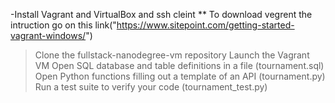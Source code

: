-Install Vagrant and VirtualBox and ssh cleint
** To download vegrent the intruction go on this link("https://www.sitepoint.com/getting-started-vagrant-windows/")

>Clone the fullstack-nanodegree-vm repository
>Launch the Vagrant VM
>Open SQL database and table definitions in a file (tournament.sql)
>Open Python functions filling out a template of an API (tournament.py)
>Run a test suite to verify your code (tournament_test.py) 
